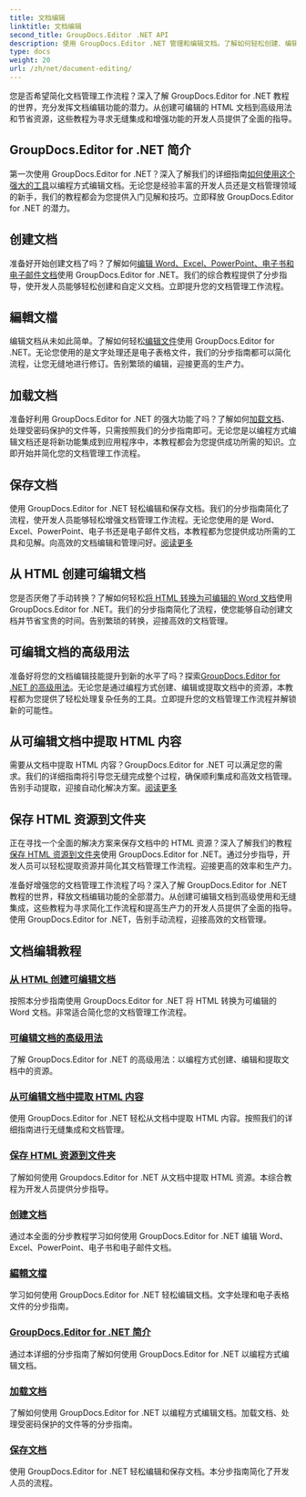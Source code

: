 ```yaml
---
title: 文档编辑
linktitle: 文档编辑
second_title: GroupDocs.Editor .NET API
description: 使用 GroupDocs.Editor .NET 管理和编辑文档。了解如何轻松创建、编辑和保存文档。立即增强您的文档管理工作流程！
type: docs
weight: 20
url: /zh/net/document-editing/
---
```


您是否希望简化文档管理工作流程？深入了解 GroupDocs.Editor for .NET 教程的世界，充分发挥文档编辑功能的潜力。从创建可编辑的 HTML 文档到高级用法和节省资源，这些教程为寻求无缝集成和增强功能的开发人员提供了全面的指导。

## GroupDocs.Editor for .NET 简介

第一次使用 GroupDocs.Editor for .NET？深入了解我们的详细指南[如何使用这个强大的工具](./introduction-groupdocs-editor/)以编程方式编辑文档。无论您是经验丰富的开发人员还是文档管理领域的新手，我们的教程都会为您提供入门见解和技巧。立即释放 GroupDocs.Editor for .NET 的潜力。

## 创建文档

准备好开始创建文档了吗？了解如何[编辑 Word、Excel、PowerPoint、电子书和电子邮件文档](./create-document/)使用 GroupDocs.Editor for .NET。我们的综合教程提供了分步指导，使开发人员能够轻松创建和自定义文档。立即提升您的文档管理工作流程。

## 編輯文檔

编辑文档从未如此简单。了解如何轻松[编辑文件](./edit-document/)使用 GroupDocs.Editor for .NET。无论您使用的是文字处理还是电子表格文件，我们的分步指南都可以简化流程，让您无缝地进行修订。告别繁琐的编辑，迎接更高的生产力。


## 加载文档

准备好利用 GroupDocs.Editor for .NET 的强大功能了吗？了解如何[加载文档](./load-document/)、处理受密码保护的文件等，只需按照我们的分步指南即可。无论您是以编程方式编辑文档还是将新功能集成到应用程序中，本教程都会为您提供成功所需的知识。立即开始并简化您的文档管理工作流程。

## 保存文档

使用 GroupDocs.Editor for .NET 轻松编辑和保存文档。我们的分步指南简化了流程，使开发人员能够轻松增强文档管理工作流程。无论您使用的是 Word、Excel、PowerPoint、电子书还是电子邮件文档，本教程都为您提供成功所需的工具和见解。向高效的文档编辑和管理问好。[阅读更多](./save-document/)

## 从 HTML 创建可编辑文档

您是否厌倦了手动转换？了解如何轻松[将 HTML 转换为可编辑的 Word 文档](./create-editable-document-from-html/)使用 GroupDocs.Editor for .NET。我们的分步指南简化了流程，使您能够自动创建文档并节省宝贵的时间。告别繁琐的转换，迎接高效的文档管理。

## 可编辑文档的高级用法

准备好将您的文档编辑技能提升到新的水平了吗？探索[GroupDocs.Editor for .NET 的高级用法](./advanced-usage-of-editable-documents/)。无论您是通过编程方式创建、编辑或提取文档中的资源，本教程都为您提供了轻松处理复杂任务的工具。立即提升您的文档管理工作流程并解锁新的可能性。

## 从可编辑文档中提取 HTML 内容

需要从文档中提取 HTML 内容？GroupDocs.Editor for .NET 可以满足您的需求。我们的详细指南将引导您无缝完成整个过程，确保顺利集成和高效文档管理。告别手动提取，迎接自动化解决方案。[阅读更多](./extract-html-content-from-editable-document/)

## 保存 HTML 资源到文件夹

正在寻找一个全面的解决方案来保存文档中的 HTML 资源？深入了解我们的教程[保存 HTML 资源到文件夹](./save-html-resources-to-folder/)使用 GroupDocs.Editor for .NET。通过分步指导，开发人员可以轻松提取资源并简化其文档管理工作流程。迎接更高的效率和生产力。

准备好增强您的文档管理工作流程了吗？深入了解 GroupDocs.Editor for .NET 教程的世界，释放文档编辑功能的全部潜力。从创建可编辑文档到高级使用和无缝集成，这些教程为寻求简化工作流程和提高生产力的开发人员提供了全面的指导。使用 GroupDocs.Editor for .NET，告别手动流程，迎接高效的文档管理。 
## 文档编辑教程
### [从 HTML 创建可编辑文档](./create-editable-document-from-html/)
按照本分步指南使用 GroupDocs.Editor for .NET 将 HTML 转换为可编辑的 Word 文档。非常适合简化您的文档管理工作流程。
### [可编辑文档的高级用法](./advanced-usage-of-editable-documents/)
了解 GroupDocs.Editor for .NET 的高级用法：以编程方式创建、编辑和提取文档中的资源。
### [从可编辑文档中提取 HTML 内容](./extract-html-content-from-editable-document/)
使用 GroupDocs.Editor for .NET 轻松从文档中提取 HTML 内容。按照我们的详细指南进行无缝集成和文档管理。
### [保存 HTML 资源到文件夹](./save-html-resources-to-folder/)
了解如何使用 Groupdocs.Editor for .NET 从文档中提取 HTML 资源。本综合教程为开发人员提供分步指导。
### [创建文档](./create-document/)
通过本全面的分步教程学习如何使用 GroupDocs.Editor for .NET 编辑 Word、Excel、PowerPoint、电子书和电子邮件文档。
### [編輯文檔](./edit-document/)
学习如何使用 GroupDocs.Editor for .NET 轻松编辑文档。文字处理和电子表格文件的分步指南。
### [GroupDocs.Editor for .NET 简介](./introduction-groupdocs-editor/)
通过本详细的分步指南了解如何使用 GroupDocs.Editor for .NET 以编程方式编辑文档。
### [加载文档](./load-document/)
了解如何使用 GroupDocs.Editor for .NET 以编程方式编辑文档。加载文档、处理受密码保护的文件等的分步指南。
### [保存文档](./save-document/)
使用 GroupDocs.Editor for .NET 轻松编辑和保存文档。本分步指南简化了开发人员的流程。